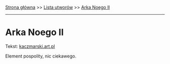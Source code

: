 [Strona główna](../index.md) >> [Lista utworów](../list.md) >> [Arka Noego II](17.md)

---

# Arka Noego II

Tekst: [kaczmarski.art.pl](https://www.kaczmarski.art.pl/tworczosc/wiersze/arka-noego-ii/)

Element pospolity, nic ciekawego.